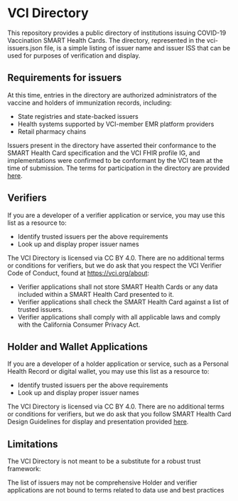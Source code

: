 # VCI Directory

This repository provides a public directory of institutions issuing COVID-19 Vaccination SMART Health Cards. The directory, represented in the vci-issuers.json file, is a simple listing of issuer name and issuer ISS that can be used for purposes of verification and display.

## Requirements for issuers
At this time, entries in the directory are authorized administrators of the vaccine and holders of immunization records, including:

- State registries and state-backed issuers
- Health systems supported by VCI-member EMR platform providers
- Retail pharmacy chains

Issuers present in the directory have asserted their conformance to the SMART Health Card specification and the VCI FHIR profile IG, and implementations were confirmed to be conformant by the VCI team at the time of submission. The terms for participation in the directory are provided [here](https://github.com/the-commons-project/vci-directory/blob/main/VCI%20Directory%20Agreement.pdf).

## Verifiers
If you are a developer of a verifier application or service, you may use this list as a resource to:

- Identify trusted issuers per the above requirements
- Look up and display proper issuer names

The VCI Directory is licensed via CC BY 4.0. There are no additional terms or conditions for verifiers, but we do ask that you respect the VCI Verifier Code of Conduct, found at https://vci.org/about:

- Verifier applications shall not store SMART Health Cards or any data included within a SMART Health Card presented to it.
- Verifier applications shall check the SMART Health Card against a list of trusted issuers.
- Verifier applications shall comply with all applicable laws and comply with the California Consumer Privacy Act.

## Holder and Wallet Applications
If you are a developer of a holder application or service, such as a Personal Health Record or digital wallet, you may use this list as a resource to:

- Identify trusted issuers per the above requirements
- Look up and display proper issuer names

The VCI Directory is licensed via CC BY 4.0. There are no additional terms or conditions for verifiers, but we do ask that you follow SMART Health Card Design Guidelines for display and presentation provided [here](https://github.com/smart-on-fhir/health-cards-designs).

## Limitations

The VCI Directory is not meant to be a substitute for a robust trust framework:

The list of issuers may not be comprehensive
Holder and verifier applications are not bound to terms related to data use and best practices
